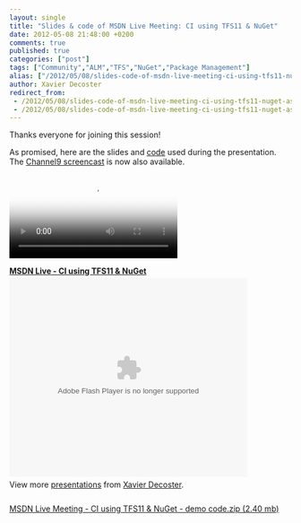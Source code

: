 ```yaml
---
layout: single
title: "Slides & code of MSDN Live Meeting: CI using TFS11 & NuGet"
date: 2012-05-08 21:48:00 +0200
comments: true
published: true
categories: ["post"]
tags: ["Community","ALM","TFS","NuGet","Package Management"]
alias: ["/2012/05/08/slides-code-of-msdn-live-meeting-ci-using-tfs11-nuget-aspx/"]
author: Xavier Decoster
redirect_from:
 - /2012/05/08/slides-code-of-msdn-live-meeting-ci-using-tfs11-nuget-aspx/.html
 - /2012/05/08/slides-code-of-msdn-live-meeting-ci-using-tfs11-nuget-aspx/.html
---
```

<p>Thanks everyone for joining this session!</p>

<p>As promised, here are the slides and <a href="/images/2012-05-08/MSDN%20Live%20Meeting%20-%20CI%20using%20TFS11%20&%20NuGet%20-%20demo%20code.zip">code</a> used during the presentation. The <a href="http://channel9.msdn.com/posts/Continuous-Integration-using-TFS11--NuGet" target="_blank">Channel9 screencast</a> is now also available.</p>

<p><video controls="controls" poster="http://media.ch9.ms/ch9/d0e9/a6160d10-420a-4ad6-8f24-29903857d0e9/ciusingtfs11nuget_512.jpg"><source src="http://media.ch9.ms/ch9/d0e9/a6160d10-420a-4ad6-8f24-29903857d0e9/ciusingtfs11nuget_mid.mp4" type="video/mp4" /><source src="http://media.ch9.ms/ch9/d0e9/a6160d10-420a-4ad6-8f24-29903857d0e9/ciusingtfs11nuget.webm" type="video/webm" /></video></p>

<div id="__ss_12849211" style="width: 425px;"><strong style="display: block; margin: 12px 0 4px;"><a title="MSDN Live - CI using TFS11 &amp; NuGet" href="http://www.slideshare.net/xavierdecoster/msdn-live-ci-using-tfs11-nuget">MSDN Live - CI using TFS11 &amp; NuGet</a></strong> <object width="425" height="355" id="__sse12849211"> <embed name="__sse12849211" width="425" height="355" src="http://static.slidesharecdn.com/swf/ssplayer2.swf?doc=20120508-msdnlive-ciusingtfs11nuget-120508090831-phpapp01&amp;stripped_title=msdn-live-ci-using-tfs11-nuget&amp;userName=xavierdecoster" type="application/x-shockwave-flash" wmode="transparent" allowfullscreen="true" allowscriptaccess="always" /> </object>
<div style="padding: 5px 0 12px;">View more <a href="http://www.slideshare.net/">presentations</a> from <a href="http://www.slideshare.net/xavierdecoster">Xavier Decoster</a>.</div>
</div>

<p><a href="https://xavierdecosterblog.blob.core.windows.net/$root/MSDN%20Live%20Meeting%20-%20CI%20using%20TFS11%20&amp;%20NuGet%20-%20demo%20code.zip">MSDN Live Meeting - CI using TFS11 &amp; NuGet - demo code.zip (2.40 mb)</a></p>

<script type="text/javascript" src="http://b.scorecardresearch.com/beacon.js?c1=7&amp;c2=7400849&amp;c3=1&amp;c4=&amp;c5=&amp;c6="></script>

<script type="text/javascript" src="http://b.scorecardresearch.com/beacon.js?c1=7&amp;c2=7400849&amp;c3=1&amp;c4=&amp;c5=&amp;c6="></script>

<script type="text/javascript" src="http://b.scorecardresearch.com/beacon.js?c1=7&amp;c2=7400849&amp;c3=1&amp;c4=&amp;c5=&amp;c6="></script>

<script type="text/javascript" src="http://b.scorecardresearch.com/beacon.js?c1=7&amp;c2=7400849&amp;c3=1&amp;c4=&amp;c5=&amp;c6="></script>

<script type="text/javascript" src="http://b.scorecardresearch.com/beacon.js?c1=7&amp;c2=7400849&amp;c3=1&amp;c4=&amp;c5=&amp;c6="></script>

<script type="text/javascript" src="http://b.scorecardresearch.com/beacon.js?c1=7&amp;c2=7400849&amp;c3=1&amp;c4=&amp;c5=&amp;c6="></script>
